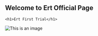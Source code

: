 ## Welcome to Ert Official Page

<html>
<head>
	<title> Ert Site</title>
</head>
<body>

	<h1>Ert First Trial</h1>

	
![This is an image](https://user-images.githubusercontent.com/99933986/154784079-7bcac1bc-d04e-4d68-8523-e760fb3ca593.jpg)

